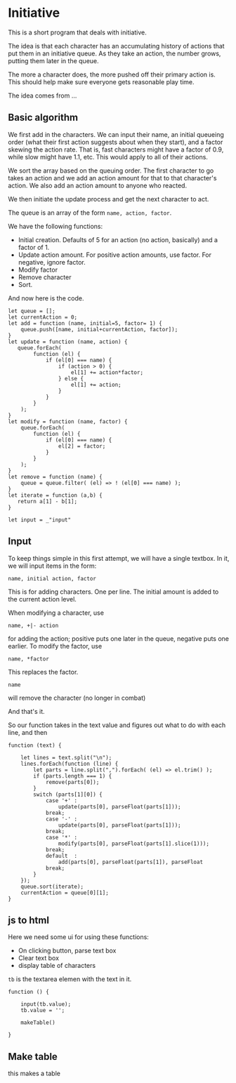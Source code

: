# Initiative

This is a short program that deals with initiative. 

The idea is that each character has an accumulating history of actions that
put them in an initiative queue. As they take an action, the number grows,
putting them later in the queue. 

The more a character does, the more pushed off their primary action is. This
should help make sure everyone gets reasonable play time. 

The idea comes from ...

## Basic algorithm

We first add in the characters. We can input their name, an initial queueing
order (what their first action suggests about when they start), and a factor
skewing the action rate. That is, fast characters might have a factor of 0.9,
while slow might have 1.1, etc. This would apply to all of their actions. 

We sort the array based on the queuing order. The first character to go takes
an action and we add an action amount for that to that character's action. We
also add an action amount to anyone who reacted. 

We then initiate the update process and get the next character to act.

The queue is an array of the form `name, action, factor`. 

We have the following functions:

* Initial creation. Defaults of 5 for an action (no action, basically) and a
  factor of 1.
* Update action amount. For positive action amounts, use factor. For negative,
  ignore factor.
* Modify factor
* Remove character
* Sort.

And now here is the code. 

    let queue = [];
    let currentAction = 0;
    let add = function (name, initial=5, factor= 1) {
        queue.push([name, initial+currentAction, factor]);
    }
    let update = function (name, action) {
       queue.forEach(
            function (el) {
                if (el[0] === name) {
                    if (action > 0) {
                        el[1] += action*factor;
                    } else {
                        el[1] += action;
                    }
                }
            }
        );
    }
    let modify = function (name, factor) {
        queue.forEach(
            function (el) {
                if (el[0] === name) {
                    el[2] = factor;
                }
            }
        );
    }
    let remove = function (name) {
        queue = queue.filter( (el) => ! (el[0] === name) );
    }
    let iterate = function (a,b) {
       return a[1] - b[1];   
    }

    let input = _"input"


## Input

To keep things simple in this first attempt, we will have a single textbox. In
it, we will input items in the form: 

`name, initial action, factor`

This is for adding characters. One per line. The initial amount is added to
the current action level. 

When modifying a character, use

`name, +|- action`

for adding the action; positive puts one later in the queue, negative puts one
earlier. To modify the factor, use 

`name, *factor` 

This replaces the factor. 

`name` 

will remove the character (no longer in combat)


And that's it. 

So our function takes in the text value and figures out what to do with each
line, and then 
    
    function (text) {

        let lines = text.split("\n");
        lines.forEach(function (line) {
            let parts = line.split(",").forEach( (el) => el.trim() );
            if (parts.length === 1) {
                remove(parts[0]);
            }
            switch (parts[1][0]) {
                case '+' : 
                    update(parts[0], parseFloat(parts[1]));
                break;
                case '-' :
                    update(parts[0], parseFloat(parts[1]));
                break;
                case '*' :
                    modify(parts[0], parseFloat(parts[1].slice(1)));
                break;
                default  : 
                    add(parts[0], parseFloat(parts[1]), parseFloat               
                break;
            }
        });
        queue.sort(iterate);
        currentAction = queue[0][1];
    }


## js to html

Here we need some ui for using these functions: 

* On clicking button, parse text box
* Clear text box
* display table of characters

`tb` is the textarea elemen with the text in it. 

    function () {

        input(tb.value);
        tb.value = '';
            
        makeTable()

    }

## Make table

this makes a table

